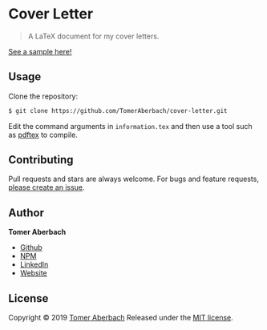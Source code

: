 # Cover Letter

> A LaTeX document for my cover letters.

[See a sample here!](https://github.com/TomerAberbach/cover-letter/blob/master/cover-letter.pdf)

## Usage

Clone the repository:

```sh
$ git clone https://github.com/TomerAberbach/cover-letter.git
```

Edit the command arguments in `information.tex` and then use a tool such as [pdftex](https://www.tug.org/applications/pdftex) to compile.

## Contributing

Pull requests and stars are always welcome. For bugs and feature requests, [please create an issue](https://github.com/TomerAberbach/cover-letter/issues/new).

## Author

**Tomer Aberbach**

* [Github](https://github.com/TomerAberbach)
* [NPM](https://www.npmjs.com/~tomeraberbach)
* [LinkedIn](https://www.linkedin.com/in/tomer-a)
* [Website](https://tomeraberba.ch)

## License

Copyright © 2019 [Tomer Aberbach](https://github.com/TomerAberbach)
Released under the [MIT license](https://github.com/TomerAberbach/cover-letter/blob/master/LICENSE).
